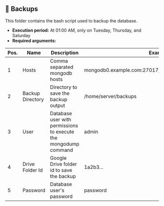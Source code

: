 ## 💾 Backups

This folder contains the bash script used to backup the database.

- **Execution period:** At 01:00 AM, only on Tuesday, Thursday, and Saturday
- **Required arguments:**

| Pos. | Name             | Description                                                     | Example                                               |
| ---- | ---------------- | --------------------------------------------------------------- | ----------------------------------------------------- |
| 1    | Hosts            | Comma separated mongodb hosts                                   | mongodb0.example.com:27017,mongodb1.example.com:27017 |
| 2    | Backup Directory | Directory to save the backup output                             | /home/server/backups                                  |
| 3    | User             | Database user with permissions to execute the mongodump command | admin                                                 |
| 4    | Drive Folder Id  | Google Drive folder id to save the backup                       | 1a2b3...                                              |
| 5    | Password         | Database user's password                                        | password                                              |

